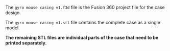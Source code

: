 The `gyro mouse casing v1.f3d` file is the Fusion 360 project file for the case design.

The `gyro mouse casing v1.stl` file contains the complete case as a single model.

**The remaining STL files are individual parts of the case that need to be printed separately.**
